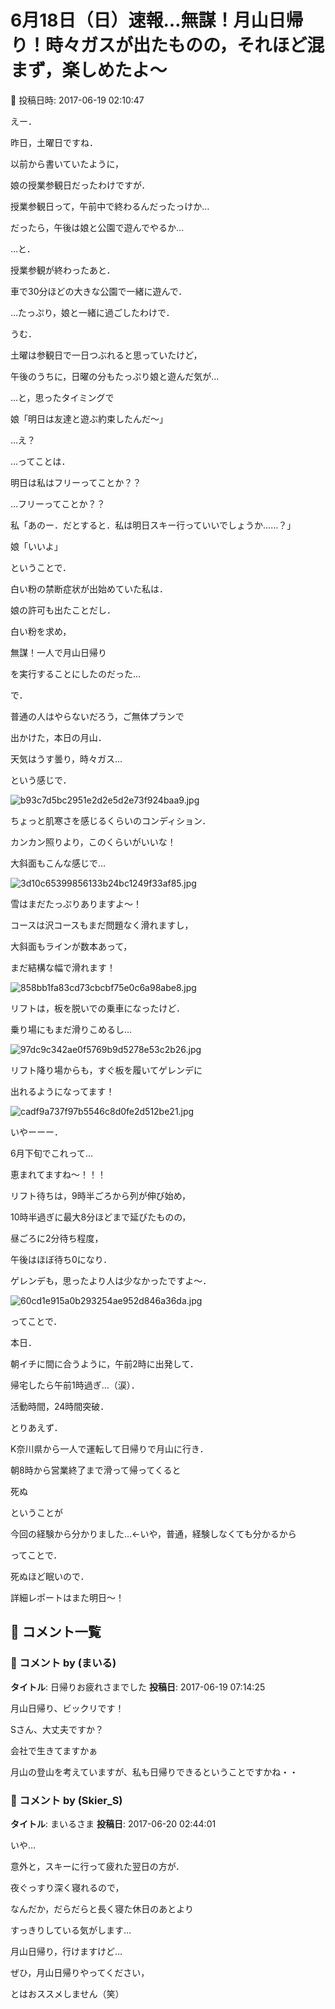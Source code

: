 # 6月18日（日）速報…無謀！月山日帰り！時々ガスが出たものの，それほど混まず，楽しめたよ～

📅 投稿日時: 2017-06-19 02:10:47

えー．


昨日，土曜日ですね．


以前から書いていたように，


娘の授業参観日だったわけですが．





授業参観日って，午前中で終わるんだったっけか…


だったら，午後は娘と公園で遊んでやるか…





…と．


授業参観が終わったあと．


車で30分ほどの大きな公園で一緒に遊んで．


…たっぷり，娘と一緒に過ごしたわけで．





うむ．


土曜は参観日で一日つぶれると思っていたけど，


午後のうちに，日曜の分もたっぷり娘と遊んだ気が…





…と，思ったタイミングで





娘「明日は友達と遊ぶ約束したんだ～」





…え？


…ってことは．


明日は私はフリーってことか？？


…フリーってことか？？





私「あのー．だとすると．私は明日スキー行っていいでしょうか……？」





娘「いいよ」





ということで．





白い粉の禁断症状が出始めていた私は．


娘の許可も出たことだし．


白い粉を求め，


無謀！一人で月山日帰り


を実行することにしたのだった…





で．


普通の人はやらないだろう，ご無体プランで


出かけた，本日の月山．


天気はうす曇り，時々ガス…


という感じで．




![b93c7d5bc2951e2d2e5d2e73f924baa9.jpg](images/b93c7d5bc2951e2d2e5d2e73f924baa9.jpg)




ちょっと肌寒さを感じるくらいのコンディション．


カンカン照りより，このくらいがいいな！





大斜面もこんな感じで…




![3d10c65399856133b24bc1249f33af85.jpg](images/3d10c65399856133b24bc1249f33af85.jpg)




雪はまだたっぷりありますよ～！





コースは沢コースもまだ問題なく滑れますし，


大斜面もラインが数本あって，


まだ結構な幅で滑れます！




![858bb1fa83cd73cbcbf75e0c6a98abe8.jpg](images/858bb1fa83cd73cbcbf75e0c6a98abe8.jpg)







リフトは，板を脱いでの乗車になったけど．


乗り場にもまだ滑りこめるし…




![97dc9c342ae0f5769b9d5278e53c2b26.jpg](images/97dc9c342ae0f5769b9d5278e53c2b26.jpg)







リフト降り場からも，すぐ板を履いてゲレンデに


出れるようになってます！




![cadf9a737f97b5546c8d0fe2d512be21.jpg](images/cadf9a737f97b5546c8d0fe2d512be21.jpg)




いやーーー．


6月下旬でこれって…


恵まれてますね～！！！





リフト待ちは，9時半ごろから列が伸び始め，


10時半過ぎに最大8分ほどまで延びたものの，


昼ごろに2分待ち程度，


午後はほぼ待ち0になり．





ゲレンデも，思ったより人は少なかったですよ～．




![60cd1e915a0b293254ae952d846a36da.jpg](images/60cd1e915a0b293254ae952d846a36da.jpg)







ってことで．


本日．


朝イチに間に合うように，午前2時に出発して．


帰宅したら午前1時過ぎ…（涙）．


活動時間，24時間突破．





とりあえず．





K奈川県から一人で運転して日帰りで月山に行き．


朝8時から営業終了まで滑って帰ってくると


死ぬ





ということが


今回の経験から分かりました…←いや，普通，経験しなくても分かるから





ってことで．


死ぬほど眠いので．


詳細レポートはまた明日～！

## 💬 コメント一覧

### 💬 コメント by (まいる)
**タイトル**: 日帰りお疲れさまでした
**投稿日**: 2017-06-19 07:14:25

月山日帰り、ビックリです！

Sさん、大丈夫ですか？

会社で生きてますかぁ

月山の登山を考えていますが、私も日帰りできるということですかね・・

### 💬 コメント by (Skier_S)
**タイトル**: まいるさま
**投稿日**: 2017-06-20 02:44:01

いや…

意外と，スキーに行って疲れた翌日の方が．

夜ぐっすり深く寝れるので，

なんだか，だらだらと長く寝た休日のあとより

すっきりしている気がします…



月山日帰り，行けますけど…

ぜひ，月山日帰りやってください，

とはおススメしません（笑）

